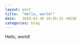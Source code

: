 ```yaml
---
layout: post
title:  "Hello, world!"
date:   2016-03-30 19:45:31 +0530
categories: blog
---
```

Hello, world!
